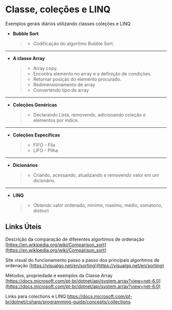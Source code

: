 # Classe, coleções e LINQ 
Exemplos gerais diários utilizando classes coleções e LINQ 

- **Bubble Sort**
	>-  Codificação do algoritmo Bubble Sort.  
***
- **A classe Array**
	>- Array copy.
	>- Encontra elemento no array e a definição de condições.
	>- Retornar posição do elemento procurado. 
	>- Redimensionamento de array
	>- Convertendo tipo de array  
***	
- **Coleções Genéricas**
	>- Declarando Lista, removendo, adicionando coleção e elementos por índice. 
***	
- **Coleções Específicas**
	>- FIFO - Fila
	>- LIFO - Pilha
***	
- **Dicionários**
	>- Criando, acessando, atualizando e removendo valor em um dicionário. 
***	
- **LINQ**
	>- Obtendo valor ordenado, minimo, maximo, médio, somatorio, distinct  

## Links Úteis 

Descrição da comparação de diferentes algortimos de ordenação  [https://en.wikipedia.org/wiki/Comparison_sort](https://en.wikipedia.org/wiki/Comparison_sort)

Site visual do funcionamento passo a passo dos principais algoritmos de ordenação [https://visualgo.net/en/sorting](https://visualgo.net/en/sorting)

Métodos, propriedade e exemplos da Classe Array 
[https://docs.microsoft.com/pt-br/dotnet/api/system.array?view=net-6.0](https://docs.microsoft.com/pt-br/dotnet/api/system.array?view=net-6.0)

Links para colections e LINQ https://docs.microsoft.com/pt-br/dotnet/csharp/programming-guide/concepts/collections